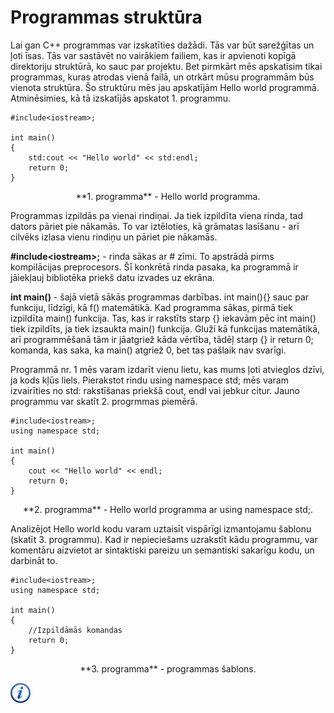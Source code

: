 # Programmas struktūra

Lai gan C++ programmas var izskatīties dažādi. Tās var būt sarežģītas un ļoti īsas. Tās var sastāvēt no vairākiem failiem, kas ir apvienoti kopīgā direktoriju struktūrā, ko sauc par projektu. Bet pirmkārt mēs apskatīsim tikai programmas, kuras atrodas vienā failā, un otrkārt mūsu programmām būs vienota struktūra. Šo struktūru mēs jau apskatījām Hello world programmā. Atminēsimies, kā tā izskatījās apskatot 1. programmu.

```
#include<iostream>;

int main()
{
    std:cout << "Hello world" << std:endl;
    return 0;
}
```

<center>
**1. programma** - Hello world programma.
</center>

Programmas izpildās pa vienai rindiņai. Ja tiek izpildīta viena rinda, tad dators pāriet pie nākamās. To var iztēloties, kā grāmatas lasīšanu - arī cilvēks izlasa vienu rindiņu un pāriet pie nākamās.

**\#include&lt;iostream&gt;;** - rinda sākas ar \# zīmi. To apstrādā pirms kompilācijas preprocesors. Šī konkrētā rinda pasaka, ka programmā ir jāiekļauj bibliotēka priekš datu izvades uz ekrāna. 

**int main()** - šajā vietā sākās programmas darbības. int main(){} sauc par funkciju, līdzīgi, kā f() matemātikā. Kad programma sākas, pirmā tiek izpildīta main() funkcija. Tas, kas ir rakstīts starp {} iekavām pēc int main() tiek izpildīts, ja tiek izsaukta main() funkcija. Gluži kā funkcijas matemātikā, arī programmēšanā tām ir jāatgriež kāda vērtība, tādēļ starp {} ir return 0; komanda, kas saka, ka main() atgriež 0, bet tas pašlaik nav svarīgi.

Programmā nr. 1 mēs varam izdarīt vienu lietu, kas mums ļoti atvieglos dzīvi, ja kods kļūs liels. Pierakstot rindu using namespace std; mēs varam izvairīties no std: rakstīšanas priekšā cout, endl vai jebkur citur. Jauno programmu var skatīt 2. progrmmas piemērā.

```
#include<iostream>;
using namespace std;

int main()
{
    cout << "Hello world" << endl;
    return 0;
}
```

<center>
**2. programma** - Hello world programma ar using namespace std;.
</center>

Analizējot Hello world kodu varam uztaisīt vispārīgi izmantojamu šablonu (skatīt 3. programmu). Kad ir nepieciešams uzrakstīt kādu programmu, var komentāru aizvietot ar sintaktiski pareizu un semantiski sakarīgu kodu, un darbināt to.

```
#include<iostream>;
using namespace std;

int main()
{
    //Izpildāmās komandas
    return 0;
}
```

<center>
**3. programma** - programmas šablons.
</center>

<a href="http://www.cplusplus.com/doc/tutorial/program_structure/" target="_blank">![Vairāk informācija](/media/theory/information.png)</a>